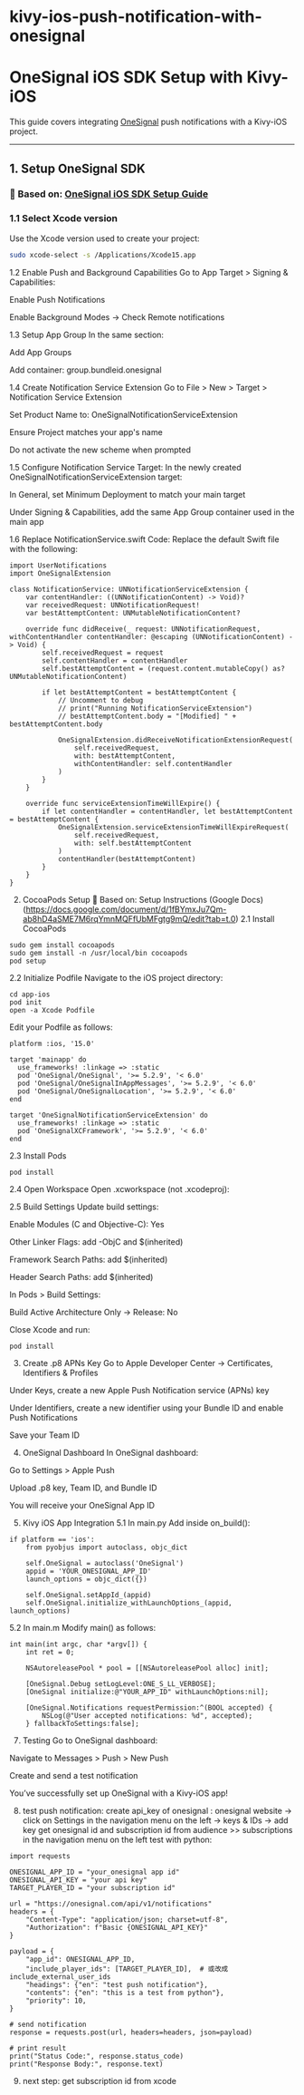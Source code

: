 # kivy-ios-push-notification-with-onesignal

# OneSignal iOS SDK Setup with Kivy-iOS

This guide covers integrating [OneSignal](https://onesignal.com) push notifications with a Kivy-iOS project.

---

## 1. Setup OneSignal SDK

### 📘 Based on: [OneSignal iOS SDK Setup Guide](https://documentation.onesignal.com/docs/ios-sdk-setup)

### 1.1 Select Xcode version

Use the Xcode version used to create your project:

```bash
sudo xcode-select -s /Applications/Xcode15.app
```
1.2 Enable Push and Background Capabilities
Go to App Target > Signing & Capabilities:

Enable Push Notifications

Enable Background Modes → Check Remote notifications

1.3 Setup App Group
In the same section:

Add App Groups

Add container: group.bundleid.onesignal

1.4 Create Notification Service Extension
Go to File > New > Target > Notification Service Extension

Set Product Name to: OneSignalNotificationServiceExtension

Ensure Project matches your app's name

Do not activate the new scheme when prompted

1.5 Configure Notification Service Target:
In the newly created OneSignalNotificationServiceExtension target:

In General, set Minimum Deployment to match your main target

Under Signing & Capabilities, add the same App Group container used in the main app

1.6 Replace NotificationService.swift Code:
Replace the default Swift file with the following:

```
import UserNotifications
import OneSignalExtension

class NotificationService: UNNotificationServiceExtension {
    var contentHandler: ((UNNotificationContent) -> Void)?
    var receivedRequest: UNNotificationRequest!
    var bestAttemptContent: UNMutableNotificationContent?

    override func didReceive(_ request: UNNotificationRequest, withContentHandler contentHandler: @escaping (UNNotificationContent) -> Void) {
        self.receivedRequest = request
        self.contentHandler = contentHandler
        self.bestAttemptContent = (request.content.mutableCopy() as? UNMutableNotificationContent)

        if let bestAttemptContent = bestAttemptContent {
            // Uncomment to debug
            // print("Running NotificationServiceExtension")
            // bestAttemptContent.body = "[Modified] " + bestAttemptContent.body

            OneSignalExtension.didReceiveNotificationExtensionRequest(
                self.receivedRequest,
                with: bestAttemptContent,
                withContentHandler: self.contentHandler
            )
        }
    }

    override func serviceExtensionTimeWillExpire() {
        if let contentHandler = contentHandler, let bestAttemptContent = bestAttemptContent {
            OneSignalExtension.serviceExtensionTimeWillExpireRequest(
                self.receivedRequest,
                with: self.bestAttemptContent
            )
            contentHandler(bestAttemptContent)
        }
    }
}
```
2. CocoaPods Setup
📘 Based on: Setup Instructions (Google Docs) (https://docs.google.com/document/d/1fBYmxJu7Qm-ab8hD4aSME7M6rqYmnMQFfUbMFgtg9mQ/edit?tab=t.0)
2.1 Install CocoaPods
```
sudo gem install cocoapods
sudo gem install -n /usr/local/bin cocoapods
pod setup
```
2.2 Initialize Podfile
Navigate to the iOS project directory:
```
cd app-ios
pod init
open -a Xcode Podfile
```

Edit your Podfile as follows:
```
platform :ios, '15.0'

target 'mainapp' do
  use_frameworks! :linkage => :static
  pod 'OneSignal/OneSignal', '>= 5.2.9', '< 6.0'
  pod 'OneSignal/OneSignalInAppMessages', '>= 5.2.9', '< 6.0'
  pod 'OneSignal/OneSignalLocation', '>= 5.2.9', '< 6.0'
end

target 'OneSignalNotificationServiceExtension' do
  use_frameworks! :linkage => :static
  pod 'OneSignalXCFramework', '>= 5.2.9', '< 6.0'
end
```
2.3 Install Pods
```
pod install
```
2.4 Open Workspace
Open .xcworkspace (not .xcodeproj):

2.5 Build Settings
Update build settings:

Enable Modules (C and Objective-C): Yes

Other Linker Flags: add -ObjC and $(inherited)

Framework Search Paths: add $(inherited)

Header Search Paths: add $(inherited)

In Pods > Build Settings:

Build Active Architecture Only → Release: No

Close Xcode and run:
```
pod install
```
3. Create .p8 APNs Key
Go to Apple Developer Center → Certificates, Identifiers & Profiles

Under Keys, create a new Apple Push Notification service (APNs) key

Under Identifiers, create a new identifier using your Bundle ID and enable Push Notifications

Save your Team ID

4. OneSignal Dashboard
In OneSignal dashboard:

Go to Settings > Apple Push

Upload .p8 key, Team ID, and Bundle ID

You will receive your OneSignal App ID

5. Kivy iOS App Integration
5.1 In main.py
Add inside on_build():
```
if platform == 'ios':
    from pyobjus import autoclass, objc_dict

    self.OneSignal = autoclass('OneSignal')
    appid = 'YOUR_ONESIGNAL_APP_ID'
    launch_options = objc_dict({})

    self.OneSignal.setAppId_(appid)
    self.OneSignal.initialize_withLaunchOptions_(appid, launch_options)
```
5.2 In main.m
Modify main() as follows:
```
int main(int argc, char *argv[]) {
    int ret = 0;

    NSAutoreleasePool * pool = [[NSAutoreleasePool alloc] init];

    [OneSignal.Debug setLogLevel:ONE_S_LL_VERBOSE];
    [OneSignal initialize:@"YOUR_APP_ID" withLaunchOptions:nil];

    [OneSignal.Notifications requestPermission:^(BOOL accepted) {
        NSLog(@"User accepted notifications: %d", accepted);
    } fallbackToSettings:false];
```
7. Testing
Go to OneSignal dashboard:

Navigate to Messages > Push > New Push

Create and send a test notification

You’ve successfully set up OneSignal with a Kivy-iOS app!

8. test push notification:
   create api_key of onesignal : onesignal website -> click on Settings in the navigation menu on the left -> keys & IDs -> add key
   get onesignal id and subscription id from audience >> subscriptions in the navigation menu on the left
   test with python:
```
import requests

ONESIGNAL_APP_ID = "your_onesignal app id"
ONESIGNAL_API_KEY = "your api key"
TARGET_PLAYER_ID = "your subscription id"

url = "https://onesignal.com/api/v1/notifications"
headers = {
    "Content-Type": "application/json; charset=utf-8",
    "Authorization": f"Basic {ONESIGNAL_API_KEY}"
}

payload = {
    "app_id": ONESIGNAL_APP_ID,
    "include_player_ids": [TARGET_PLAYER_ID],  # 或改成 include_external_user_ids
    "headings": {"en": "test push notification"},
    "contents": {"en": "this is a test from python"},
    "priority": 10,
}

# send notification
response = requests.post(url, headers=headers, json=payload)

# print result
print("Status Code:", response.status_code)
print("Response Body:", response.text)
```

9. next step: get subscription id from xcode
   
